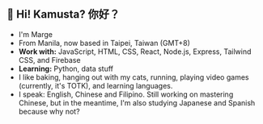
  <div>
    <h2>👋 Hi! Kamusta? 你好？</h2>
    <ul>
      <li>I'm Marge</li>
      <li>From Manila, now based in Taipei, Taiwan (GMT+8)</li>
      <li><b>Work with:</b> JavaScript, HTML, CSS, React, Node.js, Express, Tailwind CSS, and Firebase</li>
      <li><b>Learning:</b> Python, data stuff</li>
      <li>I like baking, hanging out with my cats, running, playing video games (currently, it's TOTK), and learning languages.</li>
      <li>I speak: English, Chinese and Filipino. Still working on mastering Chinese, but in the meantime, I'm also studying Japanese and Spanish because why not?</li>
    </ul>
  </div>


